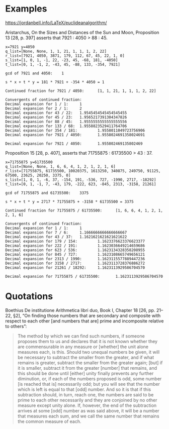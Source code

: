 # Examples

https://jordanbell.info/LaTeX/euclideanalgorithm/

Aristarchus, On the Sizes and Distances of the Sun and Moon, Proposition 13 [28, p. 397] asserts that 7921 : 4050 > 88 : 45.

```
x=7921 y=4050
q_list=[None, None, 1, 1, 21, 1, 1, 1, 2, 22]
r_list=[7921, 4050, 3871, 179, 112, 67, 45, 22, 1, 0]
s_list=[1, 0, 1, -1, 22, -23, 45, -68, 181, -4050]
t_list=[0, 1, -1, 2, -43, 45, -88, 133, -354, 7921]

gcd of 7921 and 4050:    1

s * x + t * y = 181 * 7921 + -354 * 4050 = 1

Continued fraction for 7921 / 4050:      [1, 1, 21, 1, 1, 1, 2, 22]

Convergents of continued fraction:
Decimal expansion for 1 / 1:     1
Decimal expansion for 2 / 1:     2
Decimal expansion for 43 / 22:   1.9545454545454545455
Decimal expansion for 45 / 23:   1.9565217391304347826
Decimal expansion for 88 / 45:   1.9555555555555555556
Decimal expansion for 133 / 68:  1.9558823529411764706
Decimal expansion for 354 / 181:         1.9558011049723756906
Decimal expansion for 7921 / 4050:       1.9558024691358024691

Decimal expansion for 7921 / 4050:       1.955802469135802469
```

Proposition 15 [28, p. 407], asserts that 71755875 : 61735500 > 43 : 37.

```
x=71755875 y=61735500
q_list=[None, None, 1, 6, 6, 4, 1, 2, 1, 2, 1, 6]
r_list=[71755875, 61735500, 10020375, 1613250, 340875, 249750, 91125, 67500, 23625, 20250, 3375, 0]
s_list=[1, 0, 1, -6, 37, -154, 191, -536, 727, -1990, 2717, -18292]
t_list=[0, 1, -1, 7, -43, 179, -222, 623, -845, 2313, -3158, 21261]

gcd of 71755875 and 61735500:    3375

s * x + t * y = 2717 * 71755875 + -3158 * 61735500 = 3375

Continued fraction for 71755875 / 61735500:      [1, 6, 6, 4, 1, 2, 1, 2, 1, 6]

Convergents of continued fraction:
Decimal expansion for 1 / 1:     1
Decimal expansion for 7 / 6:     1.1666666666666666667
Decimal expansion for 43 / 37:   1.1621621621621621622
Decimal expansion for 179 / 154:         1.1623376623376623377
Decimal expansion for 222 / 191:         1.1623036649214659686
Decimal expansion for 623 / 536:         1.1623134328358208955
Decimal expansion for 845 / 727:         1.1623108665749656121
Decimal expansion for 2313 / 1990:       1.1623115577889447236
Decimal expansion for 3158 / 2717:       1.1623113728376886272
Decimal expansion for 21261 / 18292:     1.1623113929586704570

Decimal expansion for 71755875 / 61735500:       1.1623113929586704570
```

# Quotations

Boethius De institutione Arithmetica libri duo, Book I, Chapter 18 [26, pp. 21–22, §2], “On finding those numbers that are secondary and composite with respect to each other [and numbers that are] prime and incomposite relative to others”:

> The method by which we can find such numbers, if someone proposes them to us and declares that it is not known whether they are commensurable in any measure or [whether] the unit alone measures each, is this. Should two unequal numbers be given, it will be necessary to subtract the smaller from the greater, and if what remains is greater, subtract the smaller from the greater again; [but] if it is smaller, subtract it from the greater [number] that remains, and this should be done until [either] unity finally prevents any further diminution, or, if each of the numbers proposed is odd, some number [is reached that is] necessarily odd; but you will see that the number which is left is equal to that [odd] number. And so it is that if this subtraction should, in turn, reach one, the numbers are said to be prime to each other necessarily and they are conjoined by no other measure except unity alone. If, however, the end of the subtraction arrives at some [odd] number as was said above, it will be a number that measures each sum, and we call the same number that remains the common measure of each.
